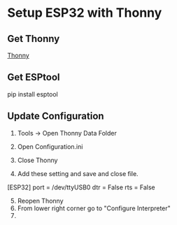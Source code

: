 # Setup ESP32 with Thonny

## Get Thonny

[Thonny](https://thonny.org/)


## Get ESPtool

pip install esptool

## Update Configuration

1) Tools -> Open Thonny Data Folder

2) Open Configuration.ini

3) Close Thonny

4) Add these setting and save and close file.

[ESP32]
port = /dev/ttyUSB0
dtr = False
rts = False

5) Reopen Thonny
6) From lower right corner go to "Configure Interpreter"
7) 
